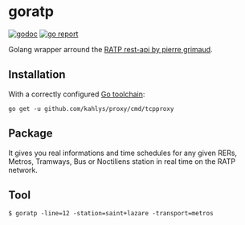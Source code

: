 # goratp

[![godoc](https://godoc.org/github.com/kahlys/goratp?status.svg)](https://godoc.org/github.com/kahlys/goratp) 
[![go report](https://goreportcard.com/badge/github.com/kahlys/goratp)](https://goreportcard.com/report/github.com/kahlys/goratp)

Golang wrapper arround the [RATP rest-api by pierre grimaud](https://api-ratp.pierre-grimaud.fr/v3/documentation). 

## Installation

With a correctly configured [Go toolchain](https://golang.org/doc/install):

```
go get -u github.com/kahlys/proxy/cmd/tcpproxy
```

## Package

It gives you real informations and time schedules for any given RERs, Metros, Tramways, Bus or Noctiliens station in real time on the RATP network.

## Tool

```
$ goratp -line=12 -station=saint+lazare -transport=metros
```